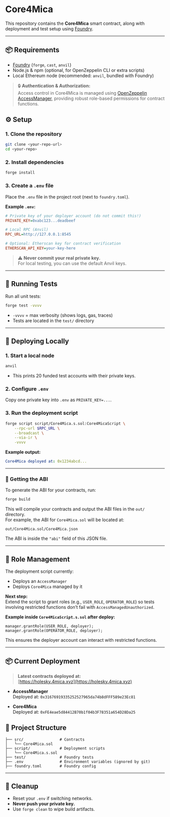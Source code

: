 # Core4Mica

This repository contains the **Core4Mica** smart contract, along with deployment and test setup using [Foundry](https://book.getfoundry.sh/).

---

## 📦 Requirements

- [Foundry](https://book.getfoundry.sh/getting-started/installation) (`forge`, `cast`, `anvil`)
- Node.js & npm (optional, for OpenZeppelin CLI or extra scripts)
- Local Ethereum node (recommended: `anvil`, bundled with Foundry)

> 🔒 **Authentication & Authorization:**  
> Access control in Core4Mica is managed using [OpenZeppelin AccessManager](https://docs.openzeppelin.com/contracts/5.x/access-control#access-management), providing robust role-based permissions for contract functions.

## ⚙️ Setup

### 1. Clone the repository

```bash
git clone <your-repo-url>
cd <your-repo>
```

### 2. Install dependencies

```bash
forge install
```

### 3. Create a `.env` file

Place the `.env` file in the project root (next to `foundry.toml`).

**Example `.env`:**
```ini
# Private key of your deployer account (do not commit this!)
PRIVATE_KEY=0xabc123...deadbeef

# Local RPC (Anvil)
RPC_URL=http://127.0.0.1:8545

# Optional: Etherscan key for contract verification
ETHERSCAN_API_KEY=your-key-here
```

> ⚠️ **Never commit your real private key.**  
> For local testing, you can use the default Anvil keys.

---

## 🧪 Running Tests

Run all unit tests:

```bash
forge test -vvvv
```

- `-vvvv` = max verbosity (shows logs, gas, traces)
- Tests are located in the `test/` directory

---

## 🚀 Deploying Locally

### 1. Start a local node

```bash
anvil
```

- This prints 20 funded test accounts with their private keys.

### 2. Configure `.env`

Copy one private key into `.env` as `PRIVATE_KEY=...`.

### 3. Run the deployment script

```bash
forge script script/Core4Mica.s.sol:Core4MicaScript \
    --rpc-url $RPC_URL \
    --broadcast \
    --via-ir \
    -vvvv
```

**Example output:**
```yaml
Core4Mica deployed at: 0x1234abcd...
```
---

### 📜 Getting the ABI

To generate the ABI for your contracts, run:

```bash
forge build
```

This will compile your contracts and output the ABI files in the `out/` directory.  
For example, the ABI for `Core4Mica.sol` will be located at:

```
out/Core4Mica.sol/Core4Mica.json
```

The ABI is inside the `"abi"` field of this JSON file.

---

## 🔑 Role Management

The deployment script currently:

- Deploys an `AccessManager`
- Deploys `Core4Mica` managed by it

**Next step:**  
Extend the script to grant roles (e.g., `USER_ROLE`, `OPERATOR_ROLE`) so tests involving restricted functions don’t fail with `AccessManagedUnauthorized`.

**Example inside `Core4MicaScript.s.sol` after deploy:**
```solidity
manager.grantRole(USER_ROLE, deployer);
manager.grantRole(OPERATOR_ROLE, deployer);
```
This ensures the deployer account can interact with restricted functions.

---

## 📦 Current Deployment
> **Latest contracts deployed at:**  
> [https://holesky.4mica.xyz](https://holesky.4mica.xyz)

- **AccessManager**  
    Deployed at: `0x31676919335252527965da74b8dFFF589e23Ec81`

- **Core4Mica**  
    Deployed at: `0xFE4eae5d84412B70b1f04b3F78351a654D28Da25`


## 📂 Project Structure

```
├── src/                # Contracts
│   └── Core4Mica.sol
├── script/             # Deployment scripts
│   └── Core4Mica.s.sol
├── test/               # Foundry tests
├── .env                # Environment variables (ignored by git)
├── foundry.toml        # Foundry config
```

---

## 🧹 Cleanup

- Reset your `.env` if switching networks.
- **Never push your private key.**
- Use `forge clean` to wipe build artifacts.

